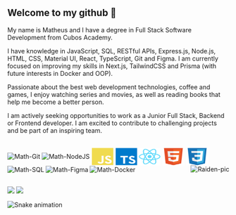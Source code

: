 ## Welcome to my github 🤗

My name is Matheus and I have a degree in Full Stack Software Development from Cubos Academy.

I have knowledge in JavaScript, SQL, RESTful APIs, Express.js, Node.js, HTML, CSS, Material UI, React, TypeScript, Git and Figma. I am currently focused on improving my skills in Next.js, TailwindCSS and Prisma (with future interests in Docker and OOP).

Passionate about the best web development technologies, coffee and games, I enjoy watching series and movies, as well as reading books that help me become a better person.

I am actively seeking opportunities to work as a Junior Full Stack, Backend or Frontend developer. I am excited to contribute to challenging projects and be part of an inspiring team.

<div style="display: inline_block"><br>
  <img align="center" alt="Math-Git" height="40" width="50" src="https://cdn.jsdelivr.net/gh/devicons/devicon/icons/git/git-original.svg">
  <img align="center" alt="Math-NodeJS" height="40" width="50" src="https://cdn.jsdelivr.net/gh/devicons/devicon/icons/nodejs/nodejs-original.svg">
  <img align="center" alt="Math-Js" height="40" width="50" src="https://raw.githubusercontent.com/devicons/devicon/master/icons/javascript/javascript-plain.svg">
  <img align="center" alt="Math-Ts" height="40" width="50" src="https://raw.githubusercontent.com/devicons/devicon/master/icons/typescript/typescript-plain.svg">
  <img align="center" alt="Math-React" height="40" width="50" src="https://raw.githubusercontent.com/devicons/devicon/master/icons/react/react-original.svg">
  <img align="center" alt="Math-HTML" height="40" width="50" src="https://raw.githubusercontent.com/devicons/devicon/master/icons/html5/html5-original.svg">
  <img align="center" alt="Math-CSS" height="40" width="50" src="https://raw.githubusercontent.com/devicons/devicon/master/icons/css3/css3-original.svg">
  <img align="center" alt="Math-SQL" height="40" width="50" src="https://cdn.jsdelivr.net/gh/devicons/devicon/icons/postgresql/postgresql-original.svg">
  <img align="center" alt="Math-Figma" height="40" width="50" src="https://cdn.jsdelivr.net/gh/devicons/devicon/icons/figma/figma-original.svg">
  <img align="center" alt="Math-Docker" height="40" width="50" src="https://cdn.jsdelivr.net/gh/devicons/devicon/icons/docker/docker-plain.svg">
  <img align="right" alt="Raiden-pic" height="150"" src="https://media.discordapp.net/attachments/239186982264242176/1033540553951936564/unknown.png?width=676&height=676">
</div>
  
  ##

<div> 
  <a href = "mailto:matheus_dario@outlook.com"><img src="https://img.shields.io/badge/-Gmail-%23333?style=for-the-badge&logo=gmail&logoColor=white" target="_blank"></a>
  <a href="https://www.linkedin.com/in/matheusdnb/" target="_blank"><img src="https://img.shields.io/badge/-LinkedIn-%230077B5?style=for-the-badge&logo=linkedin&logoColor=white"></a> 
 
  ![Snake animation](https://github.com/mathdario/mathdario/blob/output/github-contribution-grid-snake.svg)
 
</div>
